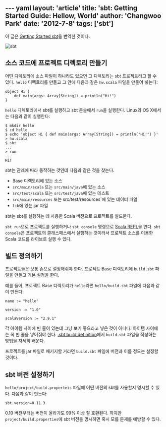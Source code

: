 --- yaml
layout: 'article'
title: 'sbt: Getting Started Guide: Hellow, World'
author: 'Changwoo Park'
date: '2012-7-8'
tags: ['sbt']
---

이 글은 [Getting Started sbt][orig-getting-started]을 번역한 것이다.

![sbt](/articles/2012/sbt/sbt.png)

## 소스 코드에 프로젝트 디렉토리 만들기

어떤 디렉토리에 소스 파일이 하나라도 있으면 그 디렉토리는 sbt 프로젝트라고 할 수 있다. `hello` 디렉토리를 만들고 그 안에 다음과 같은 `hw.scala` 파일을 만들어 넣는다:

    object Hi {
        def main(args: Array[String]) = println("Hi!")
    }

`hello` 디렉토리에서 sbt를 실행하고 sbt 콘솔에서 `run`을 실행한다. Linux와 OS X에서는 다음과 같이 실행한다:

    $ mkdir hello
    $ cd hello
    $ echo 'object Hi { def main(args: Array[String]) = println("Hi!") }' > hw.scala
    $ sbt
    ...
    > run
    ...
    Hi!

sbt는 관례에 따라 동작하는 것인데 다음과 같은 것을 찾는다.

 - Base 디렉토리에 있는 소스
 - `src/main/scala` 또는 `src/main/java`에 있는 소스
 - `src/test/scala` 또는 `src/test/java`에 있는 테스트
 - `src/main/resources` 또는 src/test/resources`에 있는 데이터 파일
 - `lib`에 있는 jar 파일

sbt는 sbt를 실행하는 데 사용한 Scala 버전으로 프로젝트를 빌드한다.

`sbt run`으로 프로젝트를 실행하거나 `sbt console` 명령으로 [Scala REPL](http://www.scala-lang.org/node/2097)을 연다. `sbt console`은 프로젝트의 클래스패스에서 실행하는 것이라서 프로젝트 소스를 이용한 Scala 코드를 라이브로 실행 수 있다.

## 빌드 정의하기

프로젝트들은 보통 손으로 설정해줘야 한다. 프로젝트 Base 디렉토리에 `build.sbt` 파일을 만들고 기본 설정을 한다.

예를 들어, 프로젝트 Base 디렉토리가 `hello`라면 `hello/build.sbt` 파일에 다음과 같이 만든다:

    name := "hello"

    version := "1.0"

    scalaVersion := "2.9.1"

각 아이템 사이에 빈 줄이 있는데 그냥 보기 좋으라고 넣은 것이 아니다. 아이템 사이에는 꼭 빈 줄을 넣어줘야 한다. [.sbt build definition][.sbt-build-definition]에서 `build.sbt` 파일을 작성하는 방법을 자세히 배운다.

프로젝트를 jar 파일로 패키지할 거라면 `build.sbt` 파일에 버전과 이름 정도는 설정할 것이다.

## sbt 버전 설정하기

`hello/project/build.properteis` 파일에 어떤 버전의 sbt를 사용할지 명시할 수 있다. 다음과 같이 만든다:

    sbt.version=0.11.3

0.10 버전부터는 버전이 올라가도 99% 이상 잘 호환된다. 하지만 `project/build.properties`에 sbt 버전을 명시하면 혹시 모를 문제를 예방할 수 있다.

[orig-getting-started]: https://github.com/harrah/xsbt/wiki/Getting-Started-Welcome
[getting-started]: /articles/2012/sbt-getting-started.html
[setup]: /articles/2012/sbt-getting-started-setup.html
[hello-world]: /articles/2012/sbt-getting-started-hello.html
[directory-layout]: /articles/2012/sbt-getting-started-directory-layout.html
[running]: /articles/2012/sbt-getting-started-running.html
[.sbt-build-definition]: /articles/2012/sbt-getting-started-sbt-build-definition.html
[scopes]: /articles/2012/sbt-getting-started-scopes.html
[more-about-settings]: /articles/2012/sbt-getting-started-more-about-settings.html
[library-dependencies]: /articles/2012/sbt-getting-started-library-dependencies.html
[.scala-build-definition]: /articles/2012/sbt-getting-started-scala-build-definition.html
[using-plugins]: /articles/2012/sbt-getting-started-using-plugins.html
[multi-project-builds]: /articles/2012/sbt-getting-started-multi-project-builds.html
[custom-settings-and-tasks]: /articles/2012/sbt-getting-started-custom-settings-and-tasks.html
[summary]: /articles/2012/sbt-getting-started-summary.html
